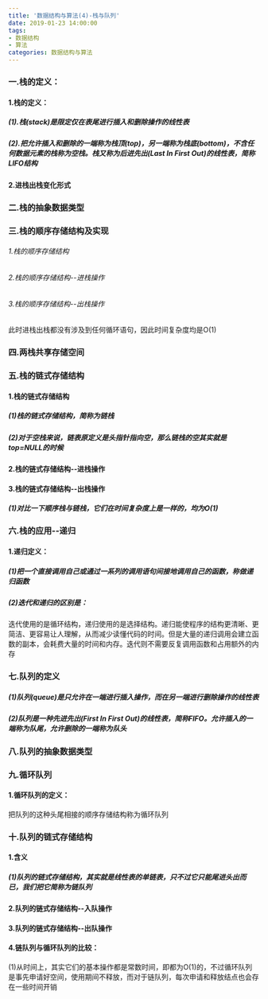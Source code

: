 ```yaml
---
title: '数据结构与算法(4)-栈与队列'
date: 2019-01-23 14:00:00
tags: 
- 数据结构
- 算法
categories: 数据结构与算法
---
```


### 一.栈的定义：
#### 1.栈的定义：
##### (1).栈(stack)是限定仅在表尾进行插入和删除操作的线性表

##### (2).把允许插入和删除的一端称为栈顶(top)，另一端称为栈底(bottom)，不含任何数据元素的栈称为空栈。栈又称为后进先出(Last In First Out)的线性表，简称LIFO结构
#### 2.进栈出栈变化形式

### 二.栈的抽象数据类型
### 三.栈的顺序存储结构及实现
###### 1.栈的顺序存储结构
###### 2.栈的顺序存储结构--进栈操作
###### 3.栈的顺序存储结构--出栈操作
此时进栈出栈都没有涉及到任何循环语句，因此时间复杂度均是O(1)

### 四.两栈共享存储空间
### 五.栈的链式存储结构
#### 1.栈的链式存储结构
##### (1)栈的链式存储结构，简称为链栈

##### (2)对于空栈来说，链表原定义是头指针指向空，那么链栈的空其实就是top=NULL的时候 

#### 2.栈的链式存储结构--进栈操作
#### 3.栈的链式存储结构--出栈操作
##### (1)对比一下顺序栈与链栈，它们在时间复杂度上是一样的，均为O(1)

### 六.栈的应用--递归
#### 1.递归定义：
##### (1)把一个直接调用自己或通过一系列的调用语句间接地调用自己的函数，称做递归函数

##### (2)迭代和递归的区别是：
迭代使用的是循环结构，递归使用的是选择结构。递归能使程序的结构更清晰、更简洁、更容易让人理解，从而减少读懂代码的时间。但是大量的递归调用会建立函数的副本，会耗费大量的时间和内存。迭代则不需要反复调用函数和占用额外的内存

### 七.队列的定义
##### (1)队列(queue)是只允许在一端进行插入操作，而在另一端进行删除操作的线性表

##### (2)队列是一种先进先出(First In First Out)的线性表，简称FIFO。允许插入的一端称为队尾，允许删除的一端称为队头

### 八.队列的抽象数据类型
### 九.循环队列
#### 1.循环队列的定义：
把队列的这种头尾相接的顺序存储结构称为循环队列

### 十.队列的链式存储结构
#### 1.含义
##### (1)队列的链式存储结构，其实就是线性表的单链表，只不过它只能尾进头出而已，我们把它简称为链队列
#### 2.队列的链式存储结构--入队操作
#### 3.队列的链式存储结构--出队操作
#### 4.链队列与循环队列的比较：
(1)从时间上，其实它们的基本操作都是常数时间，即都为O(1)的，不过循环队列是事先申请好空间，使用期间不释放，而对于链队列，每次申请和释放结点也会存在一些时间开销

